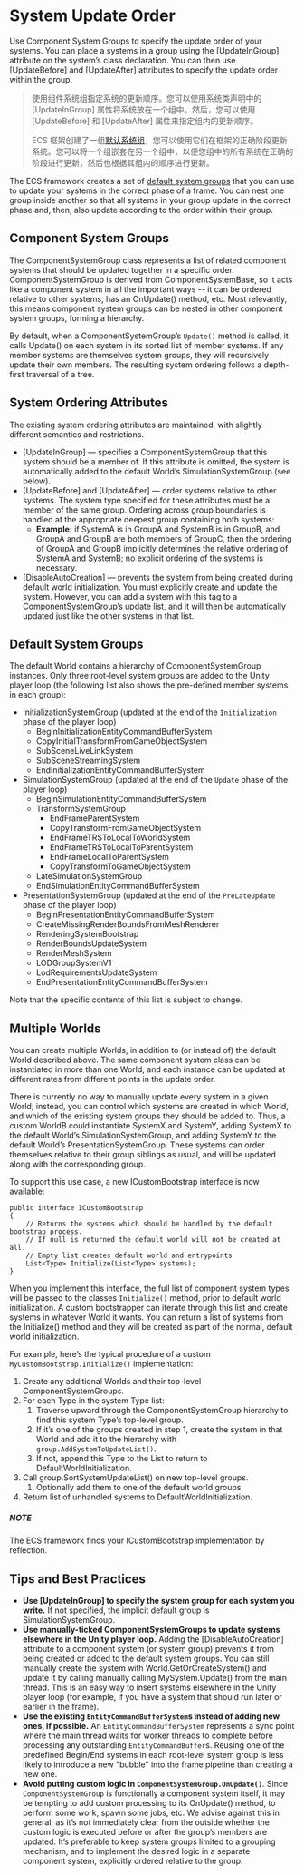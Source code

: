 # System Update Order

Use Component System Groups to specify the update order of your systems. You can place a systems in a group using the [UpdateInGroup] attribute on the system’s class declaration. You can then use [UpdateBefore] and [UpdateAfter] attributes to specify the update order within the group.


>使用组件系统组指定系统的更新顺序。您可以使用系统类声明中的 [UpdateInGroup] 属性将系统放在一个组中。然后，您可以使用 [UpdateBefore] 和 [UpdateAfter] 属性来指定组内的更新顺序。
>
>ECS 框架创建了一组[默认系统组](https://docs.unity3d.com/Packages/com.unity.entities@0.17/manual/system_update_order.html#default-system-groups)，您可以使用它们在框架的正确阶段更新系统。您可以将一个组嵌套在另一个组中，以便您组中的所有系统在正确的阶段进行更新，然后也根据其组内的顺序进行更新。

The ECS framework creates a set of  [default system groups](https://docs.unity3d.com/Packages/com.unity.entities@0.17/manual/system_update_order.html#default-system-groups)  that you can use to update your systems in the correct phase of a frame. You can nest one group inside another so that all systems in your group update in the correct phase and, then, also update according to the order within their group.

## Component System Groups

The ComponentSystemGroup class represents a list of related component systems that should be updated together in a specific order. ComponentSystemGroup is derived from ComponentSystemBase, so it acts like a component system in all the important ways -- it can be ordered relative to other systems, has an OnUpdate() method, etc. Most relevantly, this means component system groups can be nested in other component system groups, forming a hierarchy.

By default, when a ComponentSystemGroup’s  `Update()`  method is called, it calls Update() on each system in its sorted list of member systems. If any member systems are themselves system groups, they will recursively update their own members. The resulting system ordering follows a depth-first traversal of a tree.

## System Ordering Attributes

The existing system ordering attributes are maintained, with slightly different semantics and restrictions.

-   [UpdateInGroup] — specifies a ComponentSystemGroup that this system should be a member of. If this attribute is omitted, the system is automatically added to the default World’s SimulationSystemGroup (see below).
-   [UpdateBefore] and [UpdateAfter] — order systems relative to other systems. The system type specified for these attributes must be a member of the same group. Ordering across group boundaries is handled at the appropriate deepest group containing both systems:
    -   **Example:**  if SystemA is in GroupA and SystemB is in GroupB, and GroupA and GroupB are both members of GroupC, then the ordering of GroupA and GroupB implicitly determines the relative ordering of SystemA and SystemB; no explicit ordering of the systems is necessary.
-   [DisableAutoCreation] — prevents the system from being created during default world initialization. You must explicitly create and update the system. However, you can add a system with this tag to a ComponentSystemGroup’s update list, and it will then be automatically updated just like the other systems in that list.

## Default System Groups

The default World contains a hierarchy of ComponentSystemGroup instances. Only three root-level system groups are added to the Unity player loop (the following list also shows the pre-defined member systems in each group):

-   InitializationSystemGroup (updated at the end of the  `Initialization`  phase of the player loop)
    -   BeginInitializationEntityCommandBufferSystem
    -   CopyInitialTransformFromGameObjectSystem
    -   SubSceneLiveLinkSystem
    -   SubSceneStreamingSystem
    -   EndInitializationEntityCommandBufferSystem
-   SimulationSystemGroup (updated at the end of the  `Update`  phase of the player loop)
    -   BeginSimulationEntityCommandBufferSystem
    -   TransformSystemGroup
        -   EndFrameParentSystem
        -   CopyTransformFromGameObjectSystem
        -   EndFrameTRSToLocalToWorldSystem
        -   EndFrameTRSToLocalToParentSystem
        -   EndFrameLocalToParentSystem
        -   CopyTransformToGameObjectSystem
    -   LateSimulationSystemGroup
    -   EndSimulationEntityCommandBufferSystem
-   PresentationSystemGroup (updated at the end of the  `PreLateUpdate`  phase of the player loop)
    -   BeginPresentationEntityCommandBufferSystem
    -   CreateMissingRenderBoundsFromMeshRenderer
    -   RenderingSystemBootstrap
    -   RenderBoundsUpdateSystem
    -   RenderMeshSystem
    -   LODGroupSystemV1
    -   LodRequirementsUpdateSystem
    -   EndPresentationEntityCommandBufferSystem

Note that the specific contents of this list is subject to change.

## Multiple Worlds

You can create multiple Worlds, in addition to (or instead of) the default World described above. The same component system class can be instantiated in more than one World, and each instance can be updated at different rates from different points in the update order.

There is currently no way to manually update every system in a given World; instead, you can control which systems are created in which World, and which of the existing system groups they should be added to. Thus, a custom WorldB could instantiate SystemX and SystemY, adding SystemX to the default World’s SimulationSystemGroup, and adding SystemY to the default World’s PresentationSystemGroup. These systems can order themselves relative to their group siblings as usual, and will be updated along with the corresponding group.

To support this use case, a new ICustomBootstrap interface is now available:

```
public interface ICustomBootstrap
{
    // Returns the systems which should be handled by the default bootstrap process.
    // If null is returned the default world will not be created at all.
    // Empty list creates default world and entrypoints
    List<Type> Initialize(List<Type> systems);
}

```

When you implement this interface, the full list of component system types will be passed to the classes  `Initialize()`  method, prior to default world initialization. A custom bootstrapper can iterate through this list and create systems in whatever World it wants. You can return a list of systems from the Initialize() method and they will be created as part of the normal, default world initialization.

For example, here’s the typical procedure of a custom  `MyCustomBootstrap.Initialize()`  implementation:

1.  Create any additional Worlds and their top-level ComponentSystemGroups.
2.  For each Type in the system Type list:
    1.  Traverse upward through the ComponentSystemGroup hierarchy to find this system Type’s top-level group.
    2.  If it’s one of the groups created in step 1, create the system in that World and add it to the hierarchy with  `group.AddSystemToUpdateList()`.
    3.  If not, append this Type to the List to return to DefaultWorldInitialization.
3.  Call group.SortSystemUpdateList() on new top-level groups.
    1.  Optionally add them to one of the default world groups
4.  Return list of unhandled systems to DefaultWorldInitialization.

##### NOTE

The ECS framework finds your ICustomBootstrap implementation by reflection.

## Tips and Best Practices

-   **Use [UpdateInGroup] to specify the system group for each system you write.**  If not specified, the implicit default group is SimulationSystemGroup.
-   **Use manually-ticked ComponentSystemGroups to update systems elsewhere in the Unity player loop.**  Adding the [DisableAutoCreation] attribute to a component system (or system group) prevents it from being created or added to the default system groups. You can still manually create the system with World.GetOrCreateSystem() and update it by calling manually calling MySystem.Update() from the main thread. This is an easy way to insert systems elsewhere in the Unity player loop (for example, if you have a system that should run later or earlier in the frame).
-   **Use the existing  `EntityCommandBufferSystem`s instead of adding new ones, if possible.**  An  `EntityCommandBufferSystem`  represents a sync point where the main thread waits for worker threads to complete before processing any outstanding  `EntityCommandBuffer`s. Reusing one of the predefined Begin/End systems in each root-level system group is less likely to introduce a new "bubble" into the frame pipeline than creating a new one.
-   **Avoid putting custom logic in  `ComponentSystemGroup.OnUpdate()`**. Since  `ComponentSystemGroup`  is functionally a component system itself, it may be tempting to add custom processing to its OnUpdate() method, to perform some work, spawn some jobs, etc. We advise against this in general, as it’s not immediately clear from the outside whether the custom logic is executed before or after the group’s members are updated. It’s preferable to keep system groups limited to a grouping mechanism, and to implement the desired logic in a separate component system, explicitly ordered relative to the group.
<!--stackedit_data:
eyJoaXN0b3J5IjpbLTE2MTcxMTkwNjMsMTQwMjExNTU4OSw3Mz
A5OTgxMTZdfQ==
-->